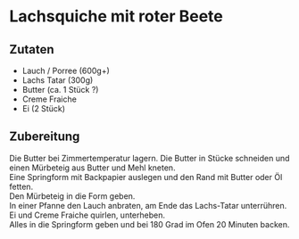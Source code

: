 # Lachsquiche mit roter Beete

## Zutaten

- Lauch / Porree (600g+)
- Lachs Tatar (300g)
- Butter (ca. 1 Stück ?)
- Creme Fraiche
- Ei (2 Stück)

## Zubereitung

Die Butter bei Zimmertemperatur lagern. Die Butter in Stücke schneiden und einen Mürbeteig aus Butter und Mehl kneten.  
Eine Springform mit Backpapier auslegen und den Rand mit Butter oder Öl fetten.  
Den Mürbeteig in die Form geben.  
In einer Pfanne den Lauch anbraten, am Ende das Lachs-Tatar unterrühren.  
Ei und Creme Fraiche quirlen, unterheben.  
Alles in die Springform geben und bei 180 Grad im Ofen 20 Minuten backen.
